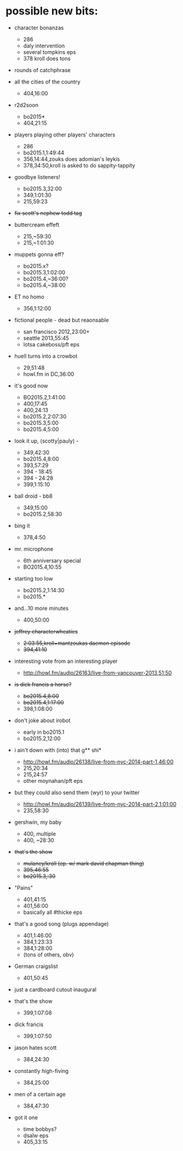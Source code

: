 # possible new bits: 
* character bonanzas
	* 286
	* daly intervention
	* several tompkins eps
	* 378 kroll does tons
* rounds of catchphrase
* all the cities of the country
	* 404,16:00
* r2d2soon
	* bo2015*
	* 404,21:15
* players playing other players' characters
	* 286
	* bo2015.1,1:49:44
	* 356,14:44,zouks does adomian's leykis 
	* 378,34:50,kroll is asked to do sappity-tappity
* goodbye listeners! 
	* bo2015.3,32:00
	* 349,1:01:30
	* 215,59:23
* ~~fix scott's nephew todd tag~~
* buttercream effeft
	* 215,~59:30
	* 215,~1:01:30
* muppets gonna eff?
	* bo2015.x?
	* bo2015.3,1:02:00
	* bo2015.4,~36:00?
	* bo2015.4,~38:00
* ET no homo
	* 356,1:12:00
* fictional people - dead but reaonsable
	* san francisco 2012,23:00+
	* seattle 2013,55:45
	* lotsa cakeboss/pft eps
* huell turns into a crowbot
	* 29,51:48
	* howl.fm in DC,36:00
* it's good now
	* BO2015.2,1:41:00
	* 400,17:45
	* 400,24:13
	* bo2015.2,2:07:30
	* bo2015.3,5:00
	* bo2015.4,5:00
* look it up, (scotty|pauly) - 
	* 349,42:30
	* bo2015.4,8:00
	* 393,57:29
	* 394 - 18:45
	* 394 - 24:28
	* 399,1:15:10
* ball droid - bb8
	* 349,15:00
	* bo2015.2,58:30
* bing it
	* 378,4:50
* mr. microphone
	* 6th anniversary special
	* BO2015.4,10:55
* starting too low
	* bo2015.2,1:14:30
	* bo2015.*
* and...10 more minutes
	* 400,50:00
* ~~jeffrey characterwheaties~~
	* ~~2:03:55,kroll+mantzoukas daemon episode~~
	* ~~394,41:10~~
* interesting vote from an interesting player
	* http://howl.fm/audio/26163/live-from-vancouver-2013,51:50
* ~~is dick francis a horse?~~ 
	* ~~bo2015.4,8:00~~
	* ~~bo2015.4,1:17:00~~
	* 398,1:08:00
* don't joke about irobot
	* early in bo2015.1
	* bo2015.2,12:00
* i ain't down with (into) that g** shi*
	* http://howl.fm/audio/26138/live-from-nyc-2014-part-1,46:00
	* 215,20:34
	* 215,24:57
	* other moynahan/pft eps
* but they could also send them (wyr) to your twitter
	* http://howl.fm/audio/26139/live-from-nyc-2014-part-2,1:01:00
	* 235,58:30
* gershwin, my baby
	* 400, multiple
	* 400, ~28:30
* ~~that's the show~~
	* ~~mulaney/kroll (ep. w/ mark david chapman thing)~~
	* ~~395,46:55~~
	* ~~bo2015.3,:30~~
* "Pains"
	* 401,41:15
	* 401,56:00
	* basically all #thicke eps
* that's a good song (plugs appendage)
	* 401,1:46:00
	* 384,1:23:33
	* 384,1:28:00
	* (tons of others, obv)
* German craigslist
	* 401,50:45

* just a cardboard cutout inaugural

* that's the show
	* 399,1:07:08

* dick francis
	* 399,1:07:50 	
* jason hates scott
	* 384,24:30
* constantly high-fiving
	* 384,25:00
* men of a certain age
	* 384,47:30
* got it one
	* time bobbys?
	* dsalw eps
	* 405,33:15